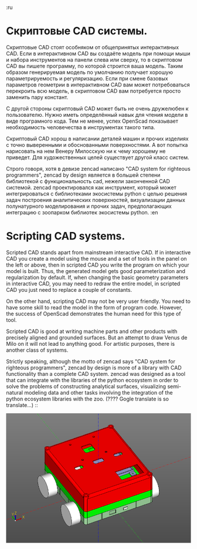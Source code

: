 :ru
# Скриптовые CAD системы.

Скриптовые CAD стоят особняком от общепринятых интерактивных CAD. Если в интерактивном CAD вы создаёте модель при помощи мыши и набора инструментов на панели слева или сверху, то в скриптовом CAD вы пишете программу, по которой строится ваша модель. Таким образом генерируемая модель по умолчанию получает хорошую параметрируемость и регуляризацию. Если при смене базовых параметров геометрии в интерактивном CAD вам может потребоваться перекроить всю модель, в скриптовом CAD вам потребуется просто заменить пару констант. 

С другой стороны скриптовый CAD может быть не очень дружелюбен к пользователю. Нужно иметь определённый навык для чтения модели в виде програмного кода. Тем не менее, успех OpenScad показывает необходимость человечества в инструментах такого типа.

Скриптовый CAD хорош в написании деталей машин и прочих изделиях с точно выверенными и обоснованными поверхностями. А вот попытка нарисовать на нем Венеру Милосскую ни к чему хорошему не приведет. Для художественных целей существует другой класс систем.

Строго говоря, хотя в девизе zencad написано "CAD system for righteous programmers", zencad by design является в большей степени библиотекой с функциональность cad, нежели законченной CAD системой. zencad проектировался как инструмент, который может интегрироваться с библиотеками экосистемы python с целью решения задач построения аналитических поверхностей, визуализации данных полунатурного моделирования и прочих задач, предполагающих интеграцию с зоопарком библиотек экосистемы python.
:en
# Scripting CAD systems.

Scripted CAD stands apart from mainstream interactive CAD. If in interactive CAD you create a model using the mouse and a set of tools in the panel on the left or above, then in scripted CAD you write the program on which your model is built. Thus, the generated model gets good parameterization and regularization by default. If, when changing the basic geometry parameters in interactive CAD, you may need to redraw the entire model, in scripted CAD you just need to replace a couple of constants.

On the other hand, scripting CAD may not be very user friendly. You need to have some skill to read the model in the form of program code. However, the success of OpenScad demonstrates the human need for this type of tool.

Scripted CAD is good at writing machine parts and other products with precisely aligned and grounded surfaces. But an attempt to draw Venus de Milo on it will not lead to anything good. For artistic purposes, there is another class of systems.

Strictly speaking, although the motto of zencad says "CAD system for righteous programmers", zencad by design is more of a library with CAD functionality than a complete CAD system. zencad was designed as a tool that can integrate with the libraries of the python ecosystem in order to solve the problems of constructing analytical surfaces, visualizing semi-natural modeling data and other tasks involving the integration of the python ecosystem libraries with the zoo.  (???? Gogle translate is so translate...)
::

![](../images/car.png)